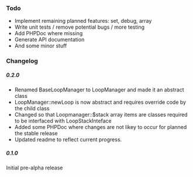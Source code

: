 ### Todo
- Implement remaining planned features: set, debug, array
- Write unit tests / remove potential bugs / more testing
- Add PHPDoc where missing
- Generate API documentation
- And some minor stuff

### Changelog

##### 0.2.0
- Renamed BaseLoopManager to LoopManager and made it an abstract class
- LoopManager::newLoop is now abstract and requires override code by the child class
- Changed so that Loopmanager::$stack array items are classes required to be interfaced with LoopStackInteface
- Added some PHPDoc where changes are not likey to occur for planned the stable release
- Updated readme to reflect current progress.

##### 0.1.0
Initial pre-alpha release